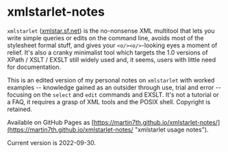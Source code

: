 # xmlstarlet-notes

`xmlstarlet` ([xmlstar.sf.net](http://xmlstar.sourceforge.net/ "xmlstarlet on SourceForge")) 
is the no-nonsense XML multitool that lets you write simple queries or 
edits on the command line, avoids most of the stylesheet formal stuff, 
and gives your `<o/><o/>`-looking eyes a moment of relief. 
It's also a cranky minimalist tool which targets the 1.0 versions of 
XPath / XSLT / EXSLT still widely used and, it seems, users with little 
need for documentation.

This is an edited version of my personal notes on `xmlstarlet` with 
worked examples -- knowledge gained as an outsider through use, trial 
and error -- focusing on the `select` and `edit` commands and EXSLT. 
It's not a tutorial or a FAQ, it requires a grasp of XML tools and 
the POSIX shell. 
Copyright is retained.

Available on GitHub Pages as 
[https://martin7th.github.io/xmlstarlet-notes/](https://martin7th.github.io/xmlstarlet-notes/ "xmlstarlet usage notes").

Current version is 2022-09-30.
